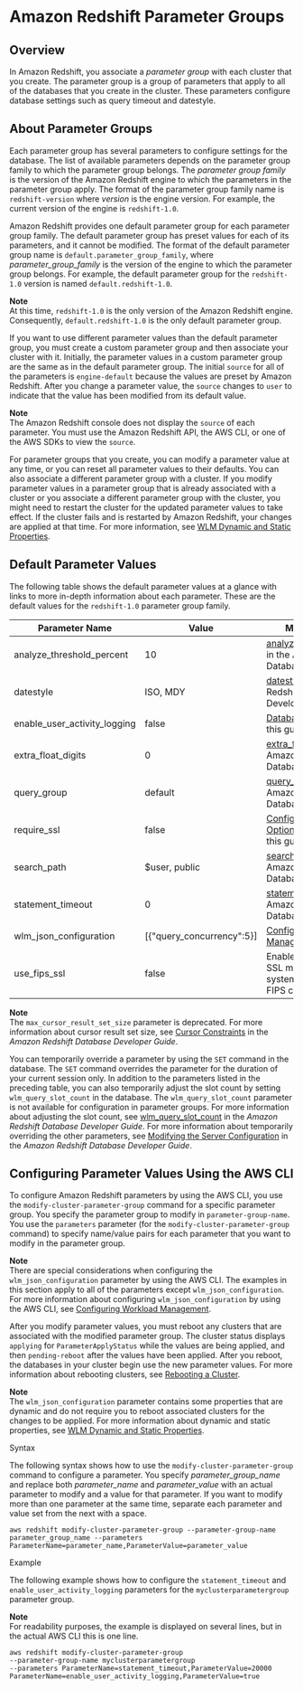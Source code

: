 # Amazon Redshift Parameter Groups<a name="working-with-parameter-groups"></a>

## Overview<a name="working-with-parameter-groups-overview"></a>

 In Amazon Redshift, you associate a *parameter group* with each cluster that you create\. The parameter group is a group of parameters that apply to all of the databases that you create in the cluster\. These parameters configure database settings such as query timeout and datestyle\. 

## About Parameter Groups<a name="about-parameter-groups"></a>

Each parameter group has several parameters to configure settings for the database\. The list of available parameters depends on the parameter group family to which the parameter group belongs\. The *parameter group family* is the version of the Amazon Redshift engine to which the parameters in the parameter group apply\. The format of the parameter group family name is `redshift-version` where *version* is the engine version\. For example, the current version of the engine is `redshift-1.0`\. 

Amazon Redshift provides one default parameter group for each parameter group family\. The default parameter group has preset values for each of its parameters, and it cannot be modified\. The format of the default parameter group name is `default.parameter_group_family`, where *parameter\_group\_family* is the version of the engine to which the parameter group belongs\. For example, the default parameter group for the `redshift-1.0` version is named `default.redshift-1.0`\. 

**Note**  
 At this time, `redshift-1.0` is the only version of the Amazon Redshift engine\. Consequently, `default.redshift-1.0` is the only default parameter group\. 

If you want to use different parameter values than the default parameter group, you must create a custom parameter group and then associate your cluster with it\. Initially, the parameter values in a custom parameter group are the same as in the default parameter group\. The initial `source` for all of the parameters is `engine-default` because the values are preset by Amazon Redshift\. After you change a parameter value, the `source` changes to `user` to indicate that the value has been modified from its default value\. 

**Note**  
The Amazon Redshift console does not display the `source` of each parameter\. You must use the Amazon Redshift API, the AWS CLI, or one of the AWS SDKs to view the `source`\.

For parameter groups that you create, you can modify a parameter value at any time, or you can reset all parameter values to their defaults\. You can also associate a different parameter group with a cluster\. If you modify parameter values in a parameter group that is already associated with a cluster or you associate a different parameter group with the cluster, you might need to restart the cluster for the updated parameter values to take effect\. If the cluster fails and is restarted by Amazon Redshift, your changes are applied at that time\. For more information, see [WLM Dynamic and Static Properties](workload-mgmt-config.md#wlm-dynamic-and-static-properties)\.

## Default Parameter Values<a name="default-param-group-values"></a>

The following table shows the default parameter values at a glance with links to more in\-depth information about each parameter\. These are the default values for the `redshift-1.0` parameter group family\. 


| Parameter Name | Value | More Information | 
| --- | --- | --- | 
|  analyze\_threshold\_percent  |  10  |  [analyze\_threshold\_percent](http://docs.aws.amazon.com/redshift/latest/dg/r_analyze_threshold_percent.html) in the Amazon Redshift Database Developer Guide  | 
|  datestyle  |   ISO, MDY   |  [datestyle](http://docs.aws.amazon.com/redshift/latest/dg/r_datestyle.html) in the Amazon Redshift Database Developer Guide  | 
|  enable\_user\_activity\_logging  |   false   |  [Database Audit Logging](db-auditing.md) in this guide  | 
|  extra\_float\_digits  |  0  |  [extra\_float\_digits](http://docs.aws.amazon.com/redshift/latest/dg/r_extra_float_digits.html) in the Amazon Redshift Database Developer Guide  | 
|  query\_group  |  default   |  [query\_group](http://docs.aws.amazon.com/redshift/latest/dg/r_query_group.html) in the Amazon Redshift Database Developer Guide  | 
|  require\_ssl  |  false  |  [Configure Security Options for Connections](connecting-ssl-support.md) in this guide  | 
|  search\_path  |   $user, public   |  [search\_path](http://docs.aws.amazon.com/redshift/latest/dg/r_search_path.html) in the Amazon Redshift Database Developer Guide  | 
|  statement\_timeout  |  0  |  [statement\_timeout](http://docs.aws.amazon.com/redshift/latest/dg/r_statement_timeout.html) in the Amazon Redshift Database Developer Guide  | 
|  wlm\_json\_configuration  |   \[\{"query\_concurrency":5\}\]   |  [Configuring Workload Management](workload-mgmt-config.md) in this guide  | 
|  use\_fips\_ssl  |  false  |  Enable FIPS\-compliant SSL mode only if your system is required to be FIPS compliant\. | 

**Note**  
The `max_cursor_result_set_size` parameter is deprecated\. For more information about cursor result set size, see [ Cursor Constraints](http://docs.aws.amazon.com/redshift/latest/dg/declare.html#declare-constraints) in the *Amazon Redshift Database Developer Guide*\.

You can temporarily override a parameter by using the `SET` command in the database\. The `SET` command overrides the parameter for the duration of your current session only\. In addition to the parameters listed in the preceding table, you can also temporarily adjust the slot count by setting `wlm_query_slot_count` in the database\. The `wlm_query_slot_count` parameter is not available for configuration in parameter groups\. For more information about adjusting the slot count, see [wlm\_query\_slot\_count](http://docs.aws.amazon.com/redshift/latest/dg/r_wlm_query_slot_count.html) in the *Amazon Redshift Database Developer Guide*\. For more information about temporarily overriding the other parameters, see [ Modifying the Server Configuration](http://docs.aws.amazon.com/redshift/latest/dg/t_Modifying_the_default_settings.html) in the *Amazon Redshift Database Developer Guide*\.

## Configuring Parameter Values Using the AWS CLI<a name="configure-parameters-using-the-cli"></a>

 To configure Amazon Redshift parameters by using the AWS CLI, you use the `modify-cluster-parameter-group` command for a specific parameter group\. You specify the parameter group to modify in `parameter-group-name`\. You use the `parameters` parameter \(for the `modify-cluster-parameter-group` command\) to specify name/value pairs for each parameter that you want to modify in the parameter group\. 

**Note**  
There are special considerations when configuring the `wlm_json_configuration` parameter by using the AWS CLI\. The examples in this section apply to all of the parameters except `wlm_json_configuration`\. For more information about configuring `wlm_json_configuration` by using the AWS CLI, see [Configuring Workload Management](workload-mgmt-config.md)\. 

After you modify parameter values, you must reboot any clusters that are associated with the modified parameter group\. The cluster status displays `applying` for `ParameterApplyStatus` while the values are being applied, and then `pending-reboot` after the values have been applied\. After you reboot, the databases in your cluster begin use the new parameter values\. For more information about rebooting clusters, see [Rebooting a Cluster](managing-clusters-console.md#reboot-cluster)\. 

**Note**  
The `wlm_json_configuration` parameter contains some properties that are dynamic and do not require you to reboot associated clusters for the changes to be applied\. For more information about dynamic and static properties, see [WLM Dynamic and Static Properties](workload-mgmt-config.md#wlm-dynamic-and-static-properties)\. 

Syntax

 The following syntax shows how to use the `modify-cluster-parameter-group` command to configure a parameter\. You specify *parameter\_group\_name* and replace both *parameter\_name* and *parameter\_value* with an actual parameter to modify and a value for that parameter\. If you want to modify more than one parameter at the same time, separate each parameter and value set from the next with a space\. 

```
aws redshift modify-cluster-parameter-group --parameter-group-name parameter_group_name --parameters ParameterName=parameter_name,ParameterValue=parameter_value
```

Example

 The following example shows how to configure the `statement_timeout` and `enable_user_activity_logging` parameters for the `myclusterparametergroup` parameter group\. 

**Note**  
 For readability purposes, the example is displayed on several lines, but in the actual AWS CLI this is one line\. 

```
aws redshift modify-cluster-parameter-group 
--parameter-group-name myclusterparametergroup 
--parameters ParameterName=statement_timeout,ParameterValue=20000 ParameterName=enable_user_activity_logging,ParameterValue=true
```